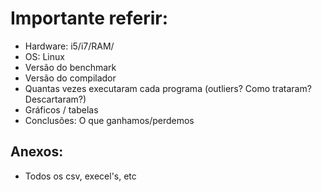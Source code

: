 # Importante referir:

- Hardware: i5/i7/RAM/
- OS: Linux
- Versão do benchmark
- Versão do compilador
- Quantas vezes executaram cada programa (outliers? Como trataram? Descartaram?)
- Gráficos / tabelas
- Conclusões: O que ganhamos/perdemos

## Anexos:
- Todos os csv, execel's, etc


